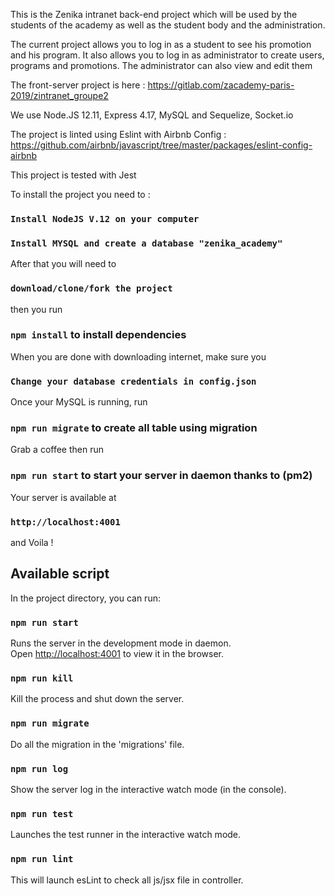 This is the Zenika intranet back-end project which will be used by the students of the academy as well as the student body and the administration.

The current project allows you to log in as a student to see his promotion and his program.
It also allows you to log in as administrator to create users, programs and promotions. The administrator can also view and edit them

The front-server project is here : https://gitlab.com/zacademy-paris-2019/zintranet_groupe2

We use Node.JS 12.11, Express 4.17, MySQL and Sequelize, Socket.io

The project is linted using Eslint with Airbnb Config : https://github.com/airbnb/javascript/tree/master/packages/eslint-config-airbnb

This project is tested with Jest

To install the project you need to :

### `Install NodeJS V.12 on your computer`

### `Install MYSQL and create a database "zenika_academy"`

After that you will need to 

### `download/clone/fork the project`

then you run

### `npm install` to install dependencies

When you are done with downloading internet, make sure you
### `Change your database credentials in config.json`

Once your MySQL is running, run 

### `npm run migrate` to create all table using migration

Grab a coffee then run 

### `npm run start` to start your server in daemon thanks to (pm2)

Your server is available at  
### `http://localhost:4001`

and Voila ! 

## Available script

In the project directory, you can run:

### `npm run start`

Runs the server in the development mode in daemon.<br />
Open [http://localhost:4001](http://localhost:4001) to view it in the browser.

### `npm run kill`

Kill the process and shut down the server.<br />

### `npm run migrate`

Do all the migration in the 'migrations' file.<br />

### `npm run log`

Show the server log in the interactive watch mode (in the console).<br />

### `npm run test`

Launches the test runner in the interactive watch mode.<br />

### `npm run lint`

This will launch esLint to check all js/jsx file in controller.
